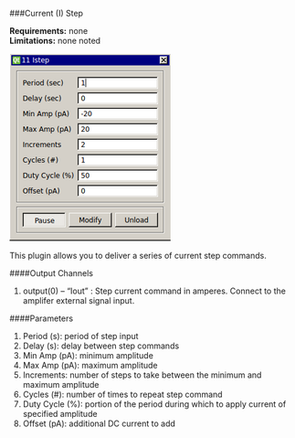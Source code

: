 ###Current (I) Step

**Requirements:** none  
**Limitations:** none noted  

![Current Step GUI](current-step.png)

<!--start-->
This plugin allows you to deliver a series of current step commands.
<!--end-->

####Output Channels
1. output(0) – “Iout” : Step current command in amperes. Connect to the amplifer external signal input.

####Parameters
1. Period (s): period of step input
2. Delay (s): delay between step commands
3. Min Amp (pA): minimum amplitude
4. Max Amp (pA): maximum amplitude
5. Increments: number of steps to take between the minimum and maximum amplitude
6. Cycles (#): number of times to repeat step command
7. Duty Cycle (%): portion of the period during which to apply current of specified amplitude
8. Offset (pA): additional DC current to add
